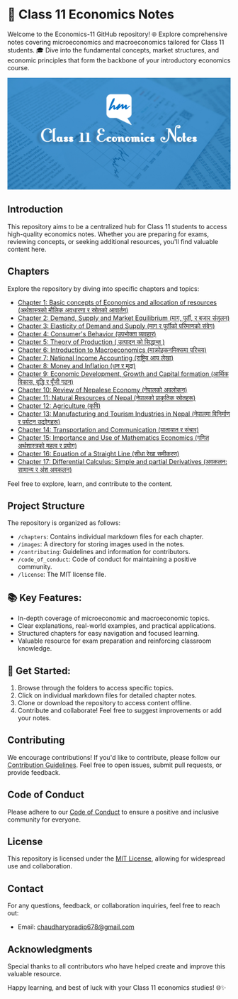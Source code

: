 # 📘 Class 11 Economics Notes

Welcome to the Economics-11 GitHub repository! 🌐 Explore comprehensive notes covering microeconomics and macroeconomics tailored for Class 11 students. 🎓 Dive into the fundamental concepts, market structures, and economic principles that form the backbone of your introductory economics course.

<img src="images/cover.jpg" alt="Class 11 Economics Notes, Cover Images" />

## Introduction

This repository aims to be a centralized hub for Class 11 students to access high-quality economics notes. Whether you are preparing for exams, reviewing concepts, or seeking additional resources, you'll find valuable content here.

## Chapters

Explore the repository by diving into specific chapters and topics:

-  [Chapter 1: Basic concepts of Economics and allocation of resources (अर्थशास्त्रको मौलिक अवधारणा र स्रोतको आवार्तन)](./chapters/chapter-1.md)
-  [Chapter 2: Demand, Supply and Market Equilibrium (माग, पुर्ती, र बजार संतुलन)](./chapters/chapter-2.md)
-  [Chapter 3: Elasticity of Demand and Supply (माग र पुर्तीको परिमाणको संवेग)](./chapters/chapter-3.md)
-  [Chapter 4: Consumer's Behavior (उपभोक्ता व्यवहार)](./chapters/chapter-4.md)
-  [Chapter 5: Theory of Production ( उत्पादन को सिद्धान्त )](./chapters/chapter-5.md)
-  [Chapter 6: Introduction to Macroeconomics (माक्रोइकनमिक्समा परिचय)](./chapters/chapter-6.md)
-  [Chapter 7: National Income Accounting (राष्ट्रिय आय लेखा)](./chapters/chapter-7.md)
-  [Chapter 8: Money and Inflation (धन र मुद्रा)](./chapters/chapter-8.md)
-  [Chapter 9: Economic Development, Growth and Capital formation (आर्थिक विकास, वृद्धि र पूँजी गठन)](./chapters/chapter-9.md)
-  [Chapter 10: Review of Nepalese Economy (नेपालको अवलोकन)](./chapters/chapter-10.md)
-  [Chapter 11: Natural Resources of Nepal (नेपालको प्राकृतिक स्रोतहरू)](./chapters/chapter-11.md)
-  [Chapter 12: Agriculture (कृषि)](./chapters/chapter-12.md)
-  [Chapter 13: Manufacturing and Tourism Industries in Nepal (नेपालमा विनिर्माण र पर्यटन उद्योगहरू)](./chapters/chapter-13.md)
-  [Chapter 14: Transportation and Communication (यातायात र संचार)](./chapters/chapter-14.md)
-  [Chapter 15: Importance and Use of Mathematics Economics (गणित अर्थशास्त्रको महत्व र प्रयोग)](./chapters/chapter-15.md)
-  [Chapter 16: Equation of a Straight Line (सीधा रेखा समीकरण)](./chapters/chapter-16.md)
-  [Chapter 17: Differential Calculus: Simple and partial Derivatives (अवकलन: सामान्य र अंश अवकलन)](./chapters/chapter-17.md)

Feel free to explore, learn, and contribute to the content.

## Project Structure

The repository is organized as follows:

-  `/chapters`: Contains individual markdown files for each chapter.
-  `/images`: A directory for storing images used in the notes.
-  `/contributing`: Guidelines and information for contributors.
-  `/code_of_conduct`: Code of conduct for maintaining a positive community.
-  `/license`: The MIT license file.

## 📚 Key Features:

-  In-depth coverage of microeconomic and macroeconomic topics.
-  Clear explanations, real-world examples, and practical applications.
-  Structured chapters for easy navigation and focused learning.
-  Valuable resource for exam preparation and reinforcing classroom knowledge.

## 🚀 Get Started:

1. Browse through the folders to access specific topics.
2. Click on individual markdown files for detailed chapter notes.
3. Clone or download the repository to access content offline.
4. Contribute and collaborate! Feel free to suggest improvements or add your notes.

## Contributing

We encourage contributions! If you'd like to contribute, please follow our [Contribution Guidelines](./CONTRIBUTING.md). Feel free to open issues, submit pull requests, or provide feedback.

## Code of Conduct

Please adhere to our [Code of Conduct](./CODE_OF_CONDUCT.md) to ensure a positive and inclusive community for everyone.

## License

This repository is licensed under the [MIT License](./LICENSE), allowing for widespread use and collaboration.

## Contact

For any questions, feedback, or collaboration inquiries, feel free to reach out:

-  Email: chaudharypradip678@gmail.com
<!-- -  Twitter: [@YourTwitterHandle](https://twitter.com/YourTwitterHandle) -->

## Acknowledgments

Special thanks to all contributors who have helped create and improve this valuable resource.

Happy learning, and best of luck with your Class 11 economics studies! 🌐✨
